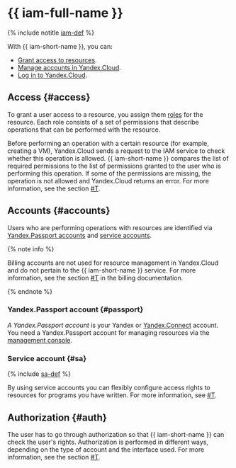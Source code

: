 # {{ iam-full-name }}

{% include notitle [iam-def](../../_includes/iam-def.md) %}

With {{ iam-short-name }}, you can:

* [Grant access to resources](#access).
* [Manage accounts in Yandex.Cloud](#accounts).
* [Log in to Yandex.Cloud](#auth).

## Access {#access}

To grant a user access to a resource, you assign them [roles](access-control/roles.md) for the resource. Each role consists of a set of permissions that describe operations that can be performed with the resource.

Before performing an operation with a certain resource (for example, creating a VM), Yandex.Cloud sends a request to the IAM service to check whether this operation is allowed. {{ iam-short-name }} compares the list of required permissions to the list of permissions granted to the user who is performing this operation. If some of the permissions are missing, the operation is not allowed and Yandex.Cloud returns an error. For more information, see the section [#T](access-control/index.md).

## Accounts {#accounts}

Users who are performing operations with resources are identified via [Yandex.Passport accounts](#passport) and [service accounts](#sa).

{% note info %}

Billing accounts are not used for resource management in Yandex.Cloud and do not pertain to the {{ iam-short-name }} service. For more information, see the section [#T](../../billing/concepts/billing-account.md) in the billing documentation.

{% endnote %}

### Yandex.Passport account {#passport}

_A Yandex.Passport account_ is your Yandex or [Yandex.Connect](https://connect.yandex.com) account. You need a Yandex.Passport account for managing resources via the [management console](console.cloud.yandex.ru).

### Service account {#sa}

{% include [sa-def](../_includes_service/sa-def.md) %}

By using service accounts you can flexibly configure access rights to resources for programs you have written. For more information, see [#T](users/service-accounts.md).

## Authorization {#auth}

The user has to go through authorization so that {{ iam-short-name }} can check the user's rights. Authorization is performed in different ways, depending on the type of account and the interface used. For more information, see the section [#T](authorization/index.md).

